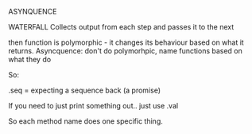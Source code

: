 ASYNQUENCE

WATERFALL
Collects output from each step and passes it to the next

then function is polymorphic - it changes its behaviour based on what it returns.
Asyncquence: don't do polymorhpic, name functions based on what they do

So:

.seq = expecting a sequence back (a promise)

If you need to just print something out.. just use .val

So each method name does one specific thing. 

